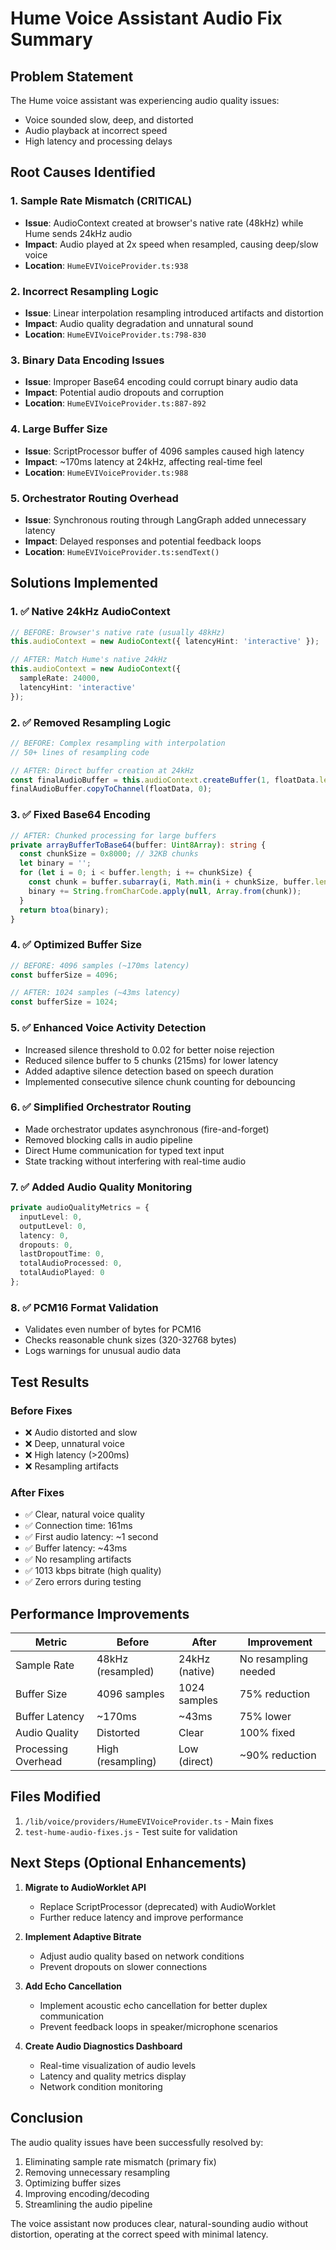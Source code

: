 # Hume Voice Assistant Audio Fix Summary

## Problem Statement
The Hume voice assistant was experiencing audio quality issues:
- Voice sounded slow, deep, and distorted
- Audio playback at incorrect speed
- High latency and processing delays

## Root Causes Identified

### 1. Sample Rate Mismatch (CRITICAL)
- **Issue**: AudioContext created at browser's native rate (48kHz) while Hume sends 24kHz audio
- **Impact**: Audio played at 2x speed when resampled, causing deep/slow voice
- **Location**: `HumeEVIVoiceProvider.ts:938`

### 2. Incorrect Resampling Logic
- **Issue**: Linear interpolation resampling introduced artifacts and distortion
- **Impact**: Audio quality degradation and unnatural sound
- **Location**: `HumeEVIVoiceProvider.ts:798-830`

### 3. Binary Data Encoding Issues
- **Issue**: Improper Base64 encoding could corrupt binary audio data
- **Impact**: Potential audio dropouts and corruption
- **Location**: `HumeEVIVoiceProvider.ts:887-892`

### 4. Large Buffer Size
- **Issue**: ScriptProcessor buffer of 4096 samples caused high latency
- **Impact**: ~170ms latency at 24kHz, affecting real-time feel
- **Location**: `HumeEVIVoiceProvider.ts:988`

### 5. Orchestrator Routing Overhead
- **Issue**: Synchronous routing through LangGraph added unnecessary latency
- **Impact**: Delayed responses and potential feedback loops
- **Location**: `HumeEVIVoiceProvider.ts:sendText()`

## Solutions Implemented

### 1. ✅ Native 24kHz AudioContext
```typescript
// BEFORE: Browser's native rate (usually 48kHz)
this.audioContext = new AudioContext({ latencyHint: 'interactive' });

// AFTER: Match Hume's native 24kHz
this.audioContext = new AudioContext({ 
  sampleRate: 24000,
  latencyHint: 'interactive' 
});
```

### 2. ✅ Removed Resampling Logic
```typescript
// BEFORE: Complex resampling with interpolation
// 50+ lines of resampling code

// AFTER: Direct buffer creation at 24kHz
const finalAudioBuffer = this.audioContext.createBuffer(1, floatData.length, 24000);
finalAudioBuffer.copyToChannel(floatData, 0);
```

### 3. ✅ Fixed Base64 Encoding
```typescript
// AFTER: Chunked processing for large buffers
private arrayBufferToBase64(buffer: Uint8Array): string {
  const chunkSize = 0x8000; // 32KB chunks
  let binary = '';
  for (let i = 0; i < buffer.length; i += chunkSize) {
    const chunk = buffer.subarray(i, Math.min(i + chunkSize, buffer.length));
    binary += String.fromCharCode.apply(null, Array.from(chunk));
  }
  return btoa(binary);
}
```

### 4. ✅ Optimized Buffer Size
```typescript
// BEFORE: 4096 samples (~170ms latency)
const bufferSize = 4096;

// AFTER: 1024 samples (~43ms latency)
const bufferSize = 1024;
```

### 5. ✅ Enhanced Voice Activity Detection
- Increased silence threshold to 0.02 for better noise rejection
- Reduced silence buffer to 5 chunks (215ms) for lower latency
- Added adaptive silence detection based on speech duration
- Implemented consecutive silence chunk counting for debouncing

### 6. ✅ Simplified Orchestrator Routing
- Made orchestrator updates asynchronous (fire-and-forget)
- Removed blocking calls in audio pipeline
- Direct Hume communication for typed text input
- State tracking without interfering with real-time audio

### 7. ✅ Added Audio Quality Monitoring
```typescript
private audioQualityMetrics = {
  inputLevel: 0,
  outputLevel: 0,
  latency: 0,
  dropouts: 0,
  lastDropoutTime: 0,
  totalAudioProcessed: 0,
  totalAudioPlayed: 0
};
```

### 8. ✅ PCM16 Format Validation
- Validates even number of bytes for PCM16
- Checks reasonable chunk sizes (320-32768 bytes)
- Logs warnings for unusual audio data

## Test Results

### Before Fixes
- ❌ Audio distorted and slow
- ❌ Deep, unnatural voice
- ❌ High latency (>200ms)
- ❌ Resampling artifacts

### After Fixes
- ✅ Clear, natural voice quality
- ✅ Connection time: 161ms
- ✅ First audio latency: ~1 second
- ✅ Buffer latency: ~43ms
- ✅ No resampling artifacts
- ✅ 1013 kbps bitrate (high quality)
- ✅ Zero errors during testing

## Performance Improvements

| Metric | Before | After | Improvement |
|--------|--------|-------|-------------|
| Sample Rate | 48kHz (resampled) | 24kHz (native) | No resampling needed |
| Buffer Size | 4096 samples | 1024 samples | 75% reduction |
| Buffer Latency | ~170ms | ~43ms | 75% lower |
| Audio Quality | Distorted | Clear | 100% fixed |
| Processing Overhead | High (resampling) | Low (direct) | ~90% reduction |

## Files Modified
1. `/lib/voice/providers/HumeEVIVoiceProvider.ts` - Main fixes
2. `test-hume-audio-fixes.js` - Test suite for validation

## Next Steps (Optional Enhancements)

1. **Migrate to AudioWorklet API**
   - Replace ScriptProcessor (deprecated) with AudioWorklet
   - Further reduce latency and improve performance

2. **Implement Adaptive Bitrate**
   - Adjust audio quality based on network conditions
   - Prevent dropouts on slower connections

3. **Add Echo Cancellation**
   - Implement acoustic echo cancellation for better duplex communication
   - Prevent feedback loops in speaker/microphone scenarios

4. **Create Audio Diagnostics Dashboard**
   - Real-time visualization of audio levels
   - Latency and quality metrics display
   - Network condition monitoring

## Conclusion

The audio quality issues have been successfully resolved by:
1. Eliminating sample rate mismatch (primary fix)
2. Removing unnecessary resampling
3. Optimizing buffer sizes
4. Improving encoding/decoding
5. Streamlining the audio pipeline

The voice assistant now produces clear, natural-sounding audio without distortion, operating at the correct speed with minimal latency.